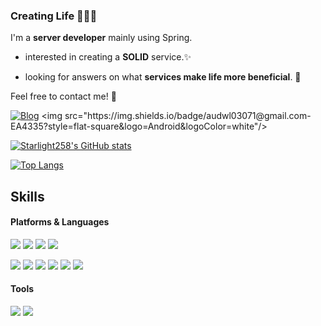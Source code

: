 ### Creating Life 👩‍💻🫧
I'm a **server developer** mainly using Spring.

- interested in creating a **SOLID** service.✨

- looking for answers on what **services make life more beneficial**. 🍇

Feel free to contact me! 🤞

[![Blog](https://img.shields.io/badge/Blog-000000?style=flat-square&logo=Tistory&logoColor=white)]([https://example.com](https://shout-to-my-mae.tistory.com/))
<img src="https://img.shields.io/badge/audwl03071@gmail.com-EA4335?style=flat-square&logo=Android&logoColor=white"/>

[![Starlight258's GitHub stats](https://github-readme-stats.vercel.app/api?username=Starlight258)](https://github.com/anuraghazra/github-readme-stats)

[![Top Langs](https://github-readme-stats.vercel.app/api/top-langs/?username=Starlight258)](https://github.com/anuraghazra/github-readme-stats)

## Skills
#### Platforms & Languages
<img src="https://img.shields.io/badge/Spring-6DB33F?style=flat-square&logo=Spring&logoColor=white"/> <img src="https://img.shields.io/badge/Django-092E20?style=flat-square&logo=Django&logoColor=white"/> <img src="https://img.shields.io/badge/NodeJS-339933?style=flat-square&logo=Node.js&logoColor=white"/> <img src="https://img.shields.io/badge/Android-3DDC84?style=flat-square&logo=Android&logoColor=white"/>

<img src="https://img.shields.io/badge/Java-007396?style=flat-square&logo=Java&logoColor=white"/> <img src="https://img.shields.io/badge/Kotlin-7F52FF?style=flat-square&logo=Kotlin&logoColor=white"/>
<img src="https://img.shields.io/badge/C-A8B9CC?style=flat-square&logo=C&logoColor=white"/>
<img src="https://img.shields.io/badge/C++-00599C?style=flat-square&logo=Cplusplus&logoColor=white"/>
<img src="https://img.shields.io/badge/Python-3776AB?style=flat-square&logo=Python&logoColor=white"/>
 <img src="https://img.shields.io/badge/JavaScript-F7DF1E?style=flat-square&logo=JavaScript&logoColor=white"/>

#### Tools
<img src="https://img.shields.io/badge/Docker-2496ED?style=flat-square&logo=Docker&logoColor=white"/> <img src="https://img.shields.io/badge/Git-F05032?style=flat-square&logo=Git&logoColor=white"/>


<!--
**Starlight258/Starlight258** is a ✨ _special_ ✨ repository because its `README.md` (this file) appears on your GitHub profile.

Here are some ideas to get you started:

- 🔭 I’m currently working on ...
- 🌱 I’m currently learning ...
- 👯 I’m looking to collaborate on ...
- 🤔 I’m looking for help with ...
- 💬 Ask me about ...
- 📫 How to reach me: ...
- 😄 Pronouns: ...
- ⚡ Fun fact: ...
-->



